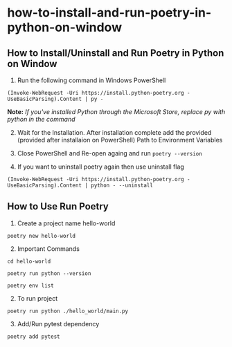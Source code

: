 # how-to-install-and-run-poetry-in-python-on-window

## How to Install/Uninstall and Run Poetry in Python on Window

1. Run the following command in Windows PowerShell

```
(Invoke-WebRequest -Uri https://install.python-poetry.org -UseBasicParsing).Content | py -
```

**Note:** _If you've installed Python through the Microsoft Store, replace py with python in the command_

2. Wait for the Installation. After installation complete add the provided (provided after installaion on PowerShell) Path to Environment Variables

3. Close PowerShell and Re-open againg and run
   `poetry --version`

4. If you want to uninstall poetry again then use uninstall flag

```
(Invoke-WebRequest -Uri https://install.python-poetry.org -UseBasicParsing).Content | python - --uninstall
```

## How to Use Run Poetry

1. Create a project name hello-world

```
poetry new hello-world
```

2. Important Commands

```
cd hello-world
```

```
poetry run python --version
```

```
poetry env list
```

2. To run project

```
poetry run python ./hello_world/main.py
```

3. Add/Run pytest dependency

```
poetry add pytest
```
